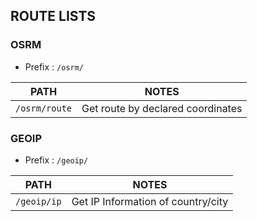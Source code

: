 ## ROUTE LISTS


### OSRM

- Prefix : `/osrm/`


| PATH              | NOTES                              |
| ------------------|------------------------------------|
| `/osrm/route`     | Get route by declared coordinates  |


### GEOIP

- Prefix : `/geoip/`

| PATH              | NOTES                              |
| ------------------|------------------------------------|
| `/geoip/ip`       | Get IP Information of country/city |


